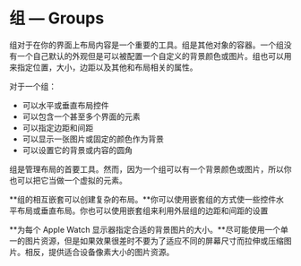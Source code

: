 # 组 — Groups

组对于在你的界面上布局内容是一个重要的工具。组是其他对象的容器。一个组没有一个自己默认的外观但是可以被配置一个自定义的背景颜色或图片。组也可以用来指定位置，大小，边距以及其他和布局相关的属性。

对于一个组：
* 可以水平或垂直布局控件
* 可以包含一个甚至多个界面的元素
* 可以指定边距和间距
* 可以显示一张图片或固定的颜色作为背景
* 可以设置它的背景或内容的圆角

组是管理布局的首要工具。然而，因为一个组可以有一个背景颜色或图片，所以你也可以把它当做一个虚拟的元素。

**组的相互嵌套可以创建复杂的布局。**你可以使用嵌套组的方式使一些控件水平布局或垂直布局。你也可以使用嵌套组来利用外层组的边距和间距的设置

**为每个 Apple Watch 显示器指定合适的背景图片的大小。**尽可能使用一个单一的图片资源，但是如果效果很差时不要为了适应不同的屏幕尺寸而拉伸或压缩图片。相反，提供适合设备像素大小的图片资源。
